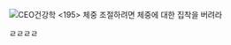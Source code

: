 ![CEO건강학 <195> 체중 조절하려면 체중에 대한 집착을 버려라](https://economychosun.com/site/data/img_dir/2022/03/06/2022030600025_0.jpg)

ㄹㄹㄹㄹ